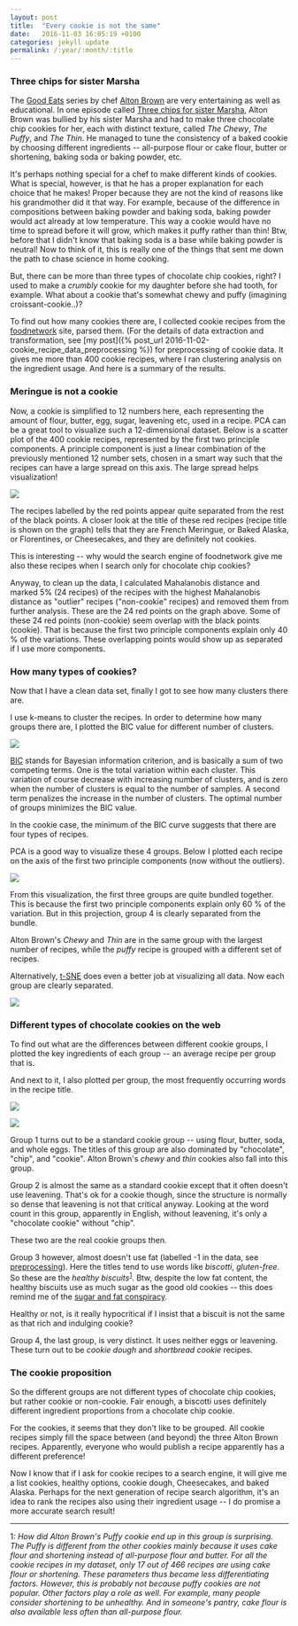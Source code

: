 ```yaml
---
layout: post
title:  "Every cookie is not the same"
date:   2016-11-03 16:05:19 +0100
categories: jekyll update
permalink: /:year/:month/:title
---
```


### Three chips for sister Marsha

The [Good Eats](https://en.wikipedia.org/wiki/Good_Eats) series by chef [Alton Brown](https://en.wikipedia.org/wiki/Alton_Brown) are very entertaining as well as educational. In one episode called [Three chips for sister Marsha](http://www.foodnetwork.com/shows/good-eats/cl-series/three-chips-for-sister-marsha2.html), Alton Brown was bullied by his sister Marsha and had to make three chocolate chip cookies for her, each with distinct texture, called *The Chewy*, *The Puffy*, and *The Thin*. He managed to tune the consistency of a baked cookie by choosing different ingredients -- all-purpose flour or cake flour, butter or shortening, baking soda or baking powder, etc.

It's perhaps nothing special for a chef to make different kinds of cookies. What is special, however, is that he has a proper explanation for each choice that he makes! Proper because they are not the kind of reasons like his grandmother did it that way. For example, because of the difference in compositions between baking powder and baking soda, baking powder would act already at low temperature. This way a cookie would have no time to spread before it will grow, which makes it puffy rather than thin! Btw, before that I didn't know that baking soda is a base while baking powder is neutral! Now to think of it, this is really one of the things that sent me down the path to chase science in home cooking.

But, there can be more than three types of chocolate chip cookies, right? I used to make a *crumbly* cookie for my daughter before she had tooth, for example. What about a cookie that's somewhat chewy and puffy (imagining croissant-cookie..)?

To find out how many cookies there are, I collected cookie recipes from the [foodnetwork](http://www.foodnetwork.com) site, parsed them. (For the details of data extraction and transformation, see [my post]({% post_url 2016-11-02-cookie_recipe_data_preprocessing %}) for preprocessing of cookie data. It gives me more than 400 cookie recipes, where I ran clustering analysis on the ingredient usage. And here is a summary of the results.

### Meringue is not a cookie

Now, a cookie is simplified to 12 numbers here, each representing the amount of flour, butter, egg, sugar, leavening etc, used in a recipe. PCA can be a great tool to visualize such a 12-dimensional dataset. Below is a scatter plot of the 400 cookie recipes, represented by the first two principle components. A principle component is just a linear combination of the previously mentioned 12 number sets, chosen in a smart way such that the recipes can have a large spread on this axis. The large spread helps visualization!

![](/pics/20161103_ecns/outlier_cor_pc1_vs_pc2.png)

The recipes labelled by the red points appear quite separated from the rest of the black points. A closer look at the title of these red recipes (recipe title is shown on the graph) tells that they are French Meringue, or Baked Alaska, or Florentines, or Cheesecakes, and they are definitely not cookies.

This is interesting -- why would the search engine of foodnetwork give me also these recipes when I search only for chocolate chip cookies?

Anyway, to clean up the data, I calculated Mahalanobis distance and marked 5% (24 recipes) of the recipes with the highest Mahalanobis distance as "outlier" recipes ("non-cookie" recipes) and removed them from further analysis. These are the 24 red points on the graph above. Some of these 24 red points (non-cookie) seem overlap with the black points (cookie). That is because the first two principle components explain only 40 % of the variations. These overlapping points would show up as separated if I use more components.

### How many types of cookies?

Now that I have a clean data set, finally I got to see how many clusters there are.

I use k-means to cluster the recipes. In order to determine how many groups there are, I plotted the BIC value for different number of clusters.

![](/pics/20161103_ecns/kmeans_BIC_centers.png)

[BIC](https://en.wikipedia.org/wiki/Bayesian_information_criterion) stands for Bayesian information criterion, and is basically a sum of two competing terms. One is the total variation within each cluster. This variation of course decrease with increasing number of clusters, and is zero when the number of clusters is equal to the number of samples. A second term penalizes the increase in the number of clusters. The optimal number of groups minimizes the BIC value.

In the cookie case, the minimum of the BIC curve suggests that there are four types of recipes.

PCA is a good way to visualize these 4 groups. Below I plotted each recipe on the axis of the first two principle components (now without the outliers).

![](/pics/20161103_ecns/rec_noflyer_cluster_cov_pc1_vs_pc2.png)

From this visualization, the first three groups are quite bundled together. This is because the first two principle components explain only 60 % of the variation. But in this projection, group 4 is clearly separated from the bundle.

Alton Brown's *Chewy* and *Thin* are in the same group with the largest number of recipes, while the *puffy* recipe is grouped with a different set of recipes.

Alternatively, [t-SNE](https://cran.r-project.org/web/packages/Rtsne/index.html) does even a better job at visualizing all data. Now each group are clearly separated.

![](/pics/20161103_ecns/rec_noflyer_cluster_rtsne.png)


### Different types of chocolate cookies on the web

To find out what are the differences between different cookie groups, I plotted the key ingredients of each group -- an average recipe per group that is.

And next to it, I also plotted per group, the most frequently occurring words in the recipe title.

![](/pics/20161103_ecns/ingredients_centroids_bar_wrap.png)

![](/pics/20161103_ecns/ingredients_tm_wordcount.png)

Group 1 turns out to be a standard cookie group -- using flour, butter, soda, and whole eggs. The titles of this group are also dominated by "chocolate", "chip", and "cookie". Alton Brown's *chewy* and *thin* cookies also fall into this group.

Group 2 is almost the same as a standard cookie except that it often doesn't use leavening. That's ok for a cookie though, since the structure is normally so dense that leavening is not that critical anyway. Looking at the word count in this group, apparently in English, without leavening, it's only a "chocolate cookie" without "chip".

These two are the real cookie groups then.

Group 3 however, almost doesn't use fat (labelled -1 in the data, see [preprocessing](https://kitcheninsight.github.io/jekyll/update/2016/11/02/cookie_recipe_data_preprocessing.html)). Here the titles tend to use words like *biscotti*, *gluten-free*. So these are the *healthy biscuits*<sup>[1](#myfootnote1)</sup>. Btw, despite the low fat content, the healthy biscuits use as much sugar as the good old cookies -- this does remind me of the [sugar and fat conspiracy](http://www.nytimes.com/2016/09/13/well/eat/how-the-sugar-industry-shifted-blame-to-fat.html).

Healthy or not, is it really hypocritical if I insist that a biscuit is not the same as that rich and indulging cookie?

Group 4, the last group, is very distinct. It uses neither eggs or leavening. These turn out to be *cookie dough* and *shortbread cookie* recipes.

### The cookie proposition

So the different groups are not different types of chocolate chip cookies, but rather cookie or non-cookie. Fair enough, a biscotti uses definitely different ingredient proportions from a chocolate chip cookie.

For the cookies, it seems that they don't like to be grouped. All cookie recipes simply fill the space between (and beyond) the three Alton Brown recipes. Apparently, everyone who would publish a recipe apparently has a different preference!

Now I know that if I ask for cookie recipes to a search engine, it will give me a list cookies, healthy options, cookie dough, Cheesecakes, and baked Alaska. Perhaps for the next generation of recipe search algorithm, it's an idea to rank the recipes also using their ingredient usage -- I do promise a more accurate search result!


---------------------

<a name="myfootnote1">1</a>: *How did Alton Brown's Puffy cookie end up in this group is surprising. The Puffy is different from the other cookies mainly because it uses cake flour and shortening instead of all-purpose flour and butter. For all the cookie recipes in my dataset, only 17 out of 466 recipes are using cake flour or shortening. These parameters thus became less differentiating factors. However, this is probably not because puffy cookies are not popular. Other factors play a role as well. For example, many people consider shortening to be unhealthy. And in someone's pantry, cake flour is also available less often than all-purpose flour.*
